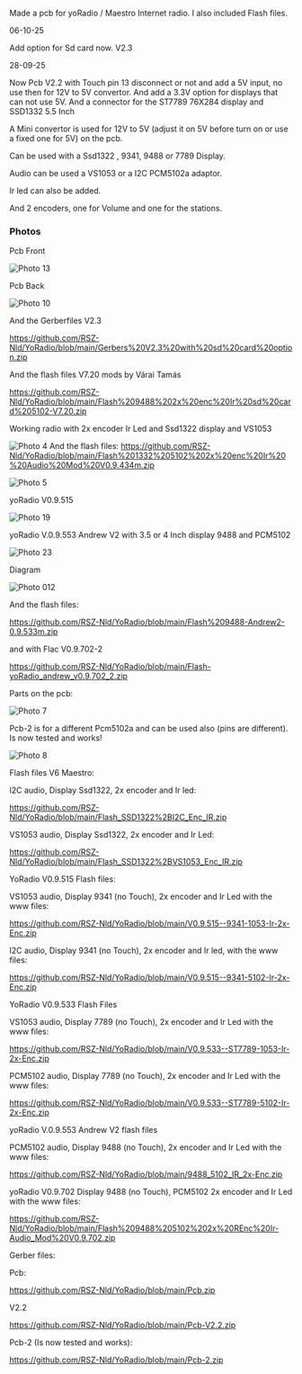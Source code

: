 Made a pcb for yoRadio / Maestro Internet radio.  I also included Flash files.

06-10-25

Add option for Sd card now.   V2.3

28-09-25

Now Pcb V2.2 
with Touch pin 13 disconnect or not and add a 5V input, no use then for 12V to 5V convertor. 
And add a 3.3V option for displays that can not use 5V.
And a connector for the ST7789 76X284 display and SSD1332 5.5 Inch

A Mini convertor is used for 12V to 5V (adjust it on 5V before turn on or use a fixed one for 5V) on the pcb.

Can be used with a Ssd1322 , 9341, 9488 or 7789 Display.

Audio can be used a VS1053 or a I2C  PCM5102a adaptor.

Ir led can also be added.

And 2 encoders, one for Volume and one for the stations.


### Photos
Pcb Front

![Photo 13](https://github.com/RSZ-Nld/YoRadio/blob/main/Front.JPG)

Pcb Back

![Photo 10](https://github.com/RSZ-Nld/YoRadio/blob/main/Back.JPG)

And the Gerberfiles V2.3

https://github.com/RSZ-Nld/YoRadio/blob/main/Gerbers%20V2.3%20with%20sd%20card%20option.zip

And the flash files V7.20   mods by Várai Tamás

https://github.com/RSZ-Nld/YoRadio/blob/main/Flash%209488%202x%20enc%20Ir%20sd%20card%205102-V7.20.zip

Working radio with 2x encoder Ir Led and Ssd1322 display and VS1053

![Photo 4](https://github.com/RSZ-Nld/YoRadio/blob/main/20250823_171351.jpg)
And the flash files:   https://github.com/RSZ-Nld/YoRadio/blob/main/Flash%201332%205102%202x%20enc%20Ir%20%20Audio%20Mod%20V0.9.434m.zip

![Photo 5](https://github.com/RSZ-Nld/YoRadio/blob/main/20250709.jpg)

yoRadio V0.9.515


![Photo 19](https://github.com/RSZ-Nld/YoRadio/blob/main/9341%20%205102a.jpg)

yoRadio V.0.9.553 Andrew V2        with 3.5 or 4 Inch display 9488 and PCM5102

![Photo 23](https://github.com/RSZ-Nld/YoRadio/blob/main/20250822_102834.jpg)

Diagram

![Photo 012](https://github.com/RSZ-Nld/YoRadio/blob/main/YoRadio.JPG)

And the flash files:

https://github.com/RSZ-Nld/YoRadio/blob/main/Flash%209488-Andrew2-0.9.533m.zip

and with Flac V0.9.702-2

https://github.com/RSZ-Nld/YoRadio/blob/main/Flash-yoRadio_andrew_v0.9.702_2.zip


Parts on the pcb:

![Photo 7](https://github.com/RSZ-Nld/YoRadio/blob/main/20250810_155348.jpg)

Pcb-2 is for a different Pcm5102a and can be used also (pins are different).
Is now tested and works!

![Photo 8](https://github.com/RSZ-Nld/YoRadio/blob/main/Front-2.JPG)


Flash files  V6 Maestro:


I2C audio, Display Ssd1322, 2x encoder and Ir led:

https://github.com/RSZ-Nld/YoRadio/blob/main/Flash_SSD1322%2BI2C_Enc_IR.zip


VS1053 audio, Display Ssd1322, 2x encoder and Ir Led:

https://github.com/RSZ-Nld/YoRadio/blob/main/Flash_SSD1322%2BVS1053_Enc_IR.zip



YoRadio V0.9.515  Flash files:


VS1053 audio, Display 9341 (no Touch), 2x encoder and Ir Led with the www files:

https://github.com/RSZ-Nld/YoRadio/blob/main/V0.9.515--9341-1053-Ir-2x-Enc.zip


I2C audio, Display 9341 (no Touch), 2x encoder and Ir led, with the www files:

https://github.com/RSZ-Nld/YoRadio/blob/main/V0.9.515--9341-5102-Ir-2x-Enc.zip




YoRadio V0.9.533 Flash Files 


VS1053 audio, Display 7789 (no Touch), 2x encoder and Ir Led with the www files:

https://github.com/RSZ-Nld/YoRadio/blob/main/V0.9.533--ST7789-1053-Ir-2x-Enc.zip


PCM5102 audio, Display 7789 (no Touch), 2x encoder and Ir Led with the www files:

https://github.com/RSZ-Nld/YoRadio/blob/main/V0.9.533--ST7789-5102-Ir-2x-Enc.zip


yoRadio V.0.9.553 Andrew V2 flash files

PCM5102 audio, Display 9488 (no Touch), 2x encoder and Ir Led with the www files:

https://github.com/RSZ-Nld/YoRadio/blob/main/9488_5102_IR_2x-Enc.zip

yoRadio V0.9.702  Display 9488 (no Touch), PCM5102 2x encoder and Ir Led with the www files:

https://github.com/RSZ-Nld/YoRadio/blob/main/Flash%209488%205102%202x%20REnc%20Ir-Audio_Mod%20V0.9.702.zip


Gerber files:

Pcb:

https://github.com/RSZ-Nld/YoRadio/blob/main/Pcb.zip

V2.2

https://github.com/RSZ-Nld/YoRadio/blob/main/Pcb-V2.2.zip


Pcb-2 (Is now tested and works):

https://github.com/RSZ-Nld/YoRadio/blob/main/Pcb-2.zip











